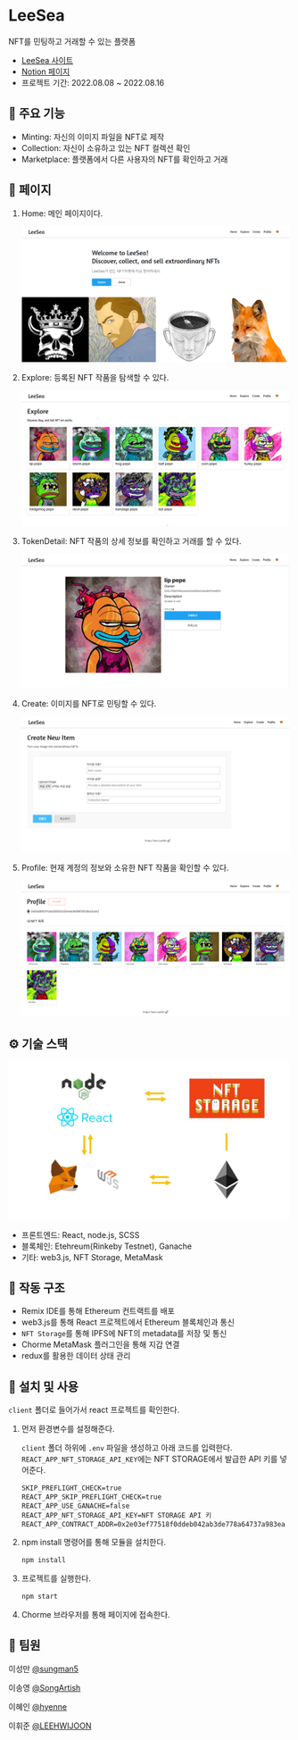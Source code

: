 # LeeSea

NFT를 민팅하고 거래할 수 있는 플랫폼

- [LeeSea 사이트](https://codestates.github.io/BEB-05-LeeSea)
- [Notion 페이지](#)
- 프로젝트 기간: 2022.08.08 ~ 2022.08.16



## 🍁 주요 기능

- Minting: 자신의 이미지 파일을 NFT로 제작
- Collection: 자신이 소유하고 있는 NFT 컬렉션 확인
- Marketplace: 플랫폼에서 다른 사용자의 NFT를 확인하고 거래



## 📑 페이지

1. Home: 메인 페이지이다.

    ![home.png](imgs/home.png)

2. Explore: 등록된 NFT 작품을 탐색할 수 있다.

    ![explore.png](imgs/explore.png)

3. TokenDetail: NFT 작품의 상세 정보를 확인하고 거래를 할 수 있다.

    ![tokendetail.png](imgs/tokendetail.png)

4. Create: 이미지를 NFT로 민팅할 수 있다.

    ![create.png](imgs/create.png)

5. Profile: 현재 계정의 정보와 소유한 NFT 작품을 확인할 수 있다.

    ![profile.png](imgs/profile.png)



## ⚙️ 기술 스택

![architecture.jpg](imgs/architecture.jpg)

- 프론트엔드: React, node.js, SCSS
- 블록체인: Etehreum(Rinkeby Testnet), Ganache
- 기타: web3.js, NFT Storage, MetaMask



## 📕 작동 구조

- Remix IDE를 통해 Ethereum 컨트랙트를 배포
- web3.js를 통해 React 프로젝트에서 Ethereum 블록체인과 통신
- `NFT Storage`를 통해 IPFS에 NFT의 metadata를 저장 및 통신
- Chorme MetaMask 플러그인을 통해 지갑 연결
- redux를 활용한 데이터 상태 관리



## 🌵 설치 및 사용

`client` 폴더로 들어가서 react 프로젝트를 확인한다.

1. 먼저 환경변수를 설정해준다.

    `client` 폴더 하위에 `.env` 파일을 생성하고 아래 코드를 입력한다. `REACT_APP_NFT_STORAGE_API_KEY`에는 NFT STORAGE에서 발급한 API 키를 넣어준다.

    ```
    SKIP_PREFLIGHT_CHECK=true
    REACT_APP_SKIP_PREFLIGHT_CHECK=true
    REACT_APP_USE_GANACHE=false
    REACT_APP_NFT_STORAGE_API_KEY=NFT STORAGE API 키
    REACT_APP_CONTRACT_ADDR=0x2e03ef77518f0ddeb042ab3de778a64737a983ea
    ```

2. npm install 명령어를 통해 모듈을 설치한다.

    ```bash
    npm install
    ```

3. 프로젝트를 실행한다.

    ```bash
    npm start
    ```

4. Chorme 브라우저를 통해 페이지에 접속한다.



## 🥕 팀원

이성만 [@sungman5](https://github.com/sungman5)

이송영 [@SongArtish](https://github.com/SongArtish)

이혜인 [@hyenne](https://github.com/hyenne)

이휘준 [@LEEHWIJOON](https://github.com/LEEHWIJOON)
